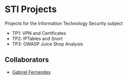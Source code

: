 # STI Projects

Projects for the Information Technology Security subject

- TP1: VPN and Certificates
- TP2: IPTables and Snort
- TP3: OWASP Juice Shop Analysis

## Collaborators
- [Gabriel Fernandes](https://github.com/gabrielmendesfernandes)
